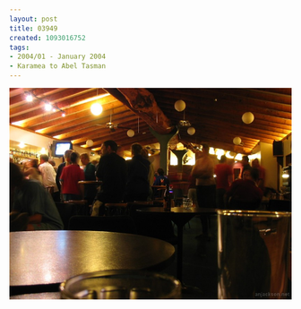 ```yaml
---
layout: post
title: 03949
created: 1093016752
tags:
- 2004/01 - January 2004
- Karamea to Abel Tasman
---
```


<img src="/image/images/03949-1387.jpg"/>

